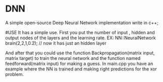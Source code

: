 # DNN
A simple open-source Deep Neural Network implementation write in c++;


#USE
It has a simple use.
First you put the number of input , hidden and output nodes of the layers and the learning rate. 
EX:
NN::NeuralNetwork brain(2,2,1,0.2); // now it has just an hidden layer 

And after that you could use the function Backpropagation(matrix input, matrix target) to train the neural network and the function named feedforward(matrix input) for making a guess.
In main.cpp you have an example where the NN is trained and making right predictions for the xor problem.
